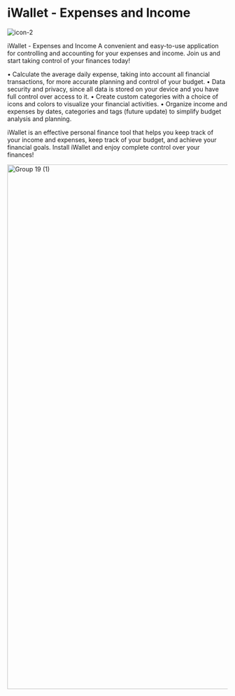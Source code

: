 # iWallet - Expenses and Income

![icon-2](https://user-images.githubusercontent.com/127990298/232225542-c326d20e-6440-4ad4-937b-95a67d828915.png)


iWallet - Expenses and Income
A convenient and easy-to-use application for controlling and accounting for your expenses and income. Join us and start taking control of your finances today!

• Calculate the average daily expense, taking into account all financial transactions, for more accurate planning and control of your budget.
• Data security and privacy, since all data is stored on your device and you have full control over access to it.
• Create custom categories with a choice of icons and colors to visualize your financial activities.
• Organize income and expenses by dates, categories and tags (future update) to simplify budget analysis and planning.

iWallet is an effective personal finance tool that helps you keep track of your income and expenses, keep track of your budget, and achieve your financial goals. Install iWallet and enjoy complete control over your finances!


<img width="1200" alt="Group 19 (1)" src="https://user-images.githubusercontent.com/127990298/232225428-44195af6-b027-4dbd-8085-9b9b645fc15c.png">


